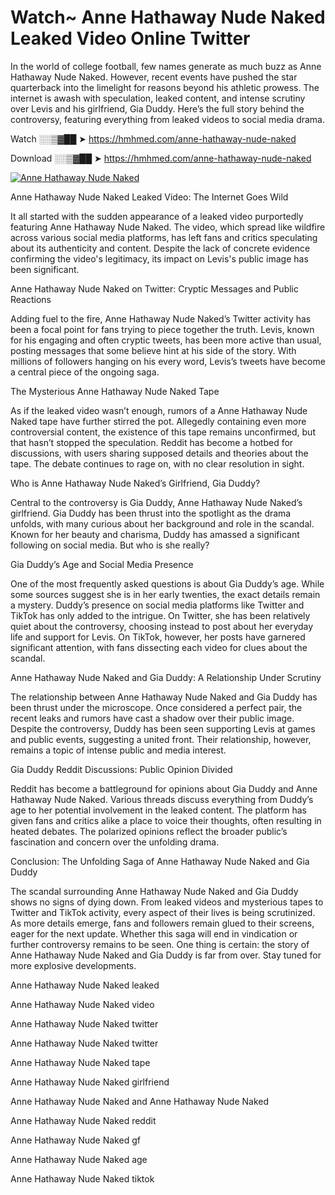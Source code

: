 # Watch~ Anne Hathaway Nude Naked Leaked Video Online Twitter

In the world of college football, few names generate as much buzz as Anne Hathaway Nude Naked. However, recent events have pushed the star quarterback into the limelight for reasons beyond his athletic prowess. The internet is awash with speculation, leaked content, and intense scrutiny over Levis and his girlfriend, Gia Duddy. Here’s the full story behind the controversy, featuring everything from leaked videos to social media drama.

Watch ░░▒▓██ ➤ https://hmhmed.com/anne-hathaway-nude-naked

Download ░░▒▓██ ➤ https://hmhmed.com/anne-hathaway-nude-naked

[![Anne Hathaway Nude Naked](https://i.imgur.com/dJHk4Zq.gif)](https://hmhmed.com/anne-hathaway-nude-naked)

Anne Hathaway Nude Naked Leaked Video: The Internet Goes Wild

It all started with the sudden appearance of a leaked video purportedly featuring Anne Hathaway Nude Naked. The video, which spread like wildfire across various social media platforms, has left fans and critics speculating about its authenticity and content. Despite the lack of concrete evidence confirming the video's legitimacy, its impact on Levis's public image has been significant.

Anne Hathaway Nude Naked on Twitter: Cryptic Messages and Public Reactions

Adding fuel to the fire, Anne Hathaway Nude Naked’s Twitter activity has been a focal point for fans trying to piece together the truth. Levis, known for his engaging and often cryptic tweets, has been more active than usual, posting messages that some believe hint at his side of the story. With millions of followers hanging on his every word, Levis’s tweets have become a central piece of the ongoing saga.

The Mysterious Anne Hathaway Nude Naked Tape

As if the leaked video wasn’t enough, rumors of a Anne Hathaway Nude Naked tape have further stirred the pot. Allegedly containing even more controversial content, the existence of this tape remains unconfirmed, but that hasn’t stopped the speculation. Reddit has become a hotbed for discussions, with users sharing supposed details and theories about the tape. The debate continues to rage on, with no clear resolution in sight.

Who is Anne Hathaway Nude Naked’s Girlfriend, Gia Duddy?

Central to the controversy is Gia Duddy, Anne Hathaway Nude Naked’s girlfriend. Gia Duddy has been thrust into the spotlight as the drama unfolds, with many curious about her background and role in the scandal. Known for her beauty and charisma, Duddy has amassed a significant following on social media. But who is she really?

Gia Duddy’s Age and Social Media Presence

One of the most frequently asked questions is about Gia Duddy’s age. While some sources suggest she is in her early twenties, the exact details remain a mystery. Duddy’s presence on social media platforms like Twitter and TikTok has only added to the intrigue. On Twitter, she has been relatively quiet about the controversy, choosing instead to post about her everyday life and support for Levis. On TikTok, however, her posts have garnered significant attention, with fans dissecting each video for clues about the scandal.

Anne Hathaway Nude Naked and Gia Duddy: A Relationship Under Scrutiny

The relationship between Anne Hathaway Nude Naked and Gia Duddy has been thrust under the microscope. Once considered a perfect pair, the recent leaks and rumors have cast a shadow over their public image. Despite the controversy, Duddy has been seen supporting Levis at games and public events, suggesting a united front. Their relationship, however, remains a topic of intense public and media interest.

Gia Duddy Reddit Discussions: Public Opinion Divided

Reddit has become a battleground for opinions about Gia Duddy and Anne Hathaway Nude Naked. Various threads discuss everything from Duddy’s age to her potential involvement in the leaked content. The platform has given fans and critics alike a place to voice their thoughts, often resulting in heated debates. The polarized opinions reflect the broader public’s fascination and concern over the unfolding drama.

Conclusion: The Unfolding Saga of Anne Hathaway Nude Naked and Gia Duddy

The scandal surrounding Anne Hathaway Nude Naked and Gia Duddy shows no signs of dying down. From leaked videos and mysterious tapes to Twitter and TikTok activity, every aspect of their lives is being scrutinized. As more details emerge, fans and followers remain glued to their screens, eager for the next update. Whether this saga will end in vindication or further controversy remains to be seen. One thing is certain: the story of Anne Hathaway Nude Naked and Gia Duddy is far from over. Stay tuned for more explosive developments.

Anne Hathaway Nude Naked leaked

Anne Hathaway Nude Naked video

Anne Hathaway Nude Naked twitter

Anne Hathaway Nude Naked twitter

Anne Hathaway Nude Naked tape

Anne Hathaway Nude Naked girlfriend

Anne Hathaway Nude Naked and Anne Hathaway Nude Naked

Anne Hathaway Nude Naked reddit

Anne Hathaway Nude Naked gf

Anne Hathaway Nude Naked age

Anne Hathaway Nude Naked tiktok